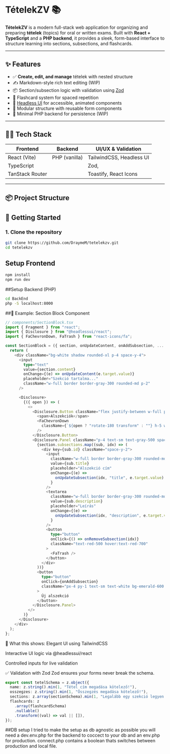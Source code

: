 # TételekZV 📚

**TételekZV** is a modern full-stack web application for organizing and preparing **tételek** (topics) for oral or written exams. Built with **React + TypeScript** and a **PHP backend**, it provides a sleek, form-based interface to structure learning into sections, subsections, and flashcards.

---

## ✨ Features

- ✅ **Create, edit, and manage** tételek with nested structure
- ✍️ Markdown-style rich text editing (WIP)
- 📦 Section/subsection logic with validation using [Zod](https://zod.dev)
- 🧠 Flashcard system for spaced repetition
- 💅 [Headless UI](https://headlessui.com/) for accessible, animated components
- 🔄 Modular structure with reusable form components
- 🚀 Minimal PHP backend for persistence (WIP)

---

## 🧑‍💻 Tech Stack

| Frontend      | Backend       | UI/UX & Validation               |
|---------------|---------------|----------------------------------|
| React (Vite)  | PHP (vanilla) | TailwindCSS, Headless UI         |
| TypeScript    |               | Zod,                             |
| TanStack Router|              | Toastify, React Icons            |

---

## 📦 Project Structure



## 🚀 Getting Started

### 1. Clone the repository

```bash
git clone https://github.com/DraymeM/tetelekzv.git
cd tetelekzv
```

## Setup Frontend
```bash
npm install
npm run dev
```

##Setup Backend (PHP)
```bash
cd BackEnd
php -S localhost:8000
```

##🧪 Example: Section Block Component
```typescript
// components/SectionBlock.tsx
import { Fragment } from "react";
import { Disclosure } from "@headlessui/react";
import { FaChevronDown, FaTrash } from "react-icons/fa";

const SectionBlock = ({ section, onUpdateContent, onAddSubsection, ... }) => {
  return (
    <div className="bg-white shadow rounded-xl p-4 space-y-4">
      <input
        type="text"
        value={section.content}
        onChange={(e) => onUpdateContent(e.target.value)}
        placeholder="Szekció tartalma..."
        className="w-full border border-gray-300 rounded-md p-2"
      />

      <Disclosure>
        {({ open }) => (
          <>
            <Disclosure.Button className="flex justify-between w-full px-4 py-2 text-sm font-medium text-left text-emerald-900 bg-emerald-100 rounded-lg hover:bg-emerald-200">
              <span>Alszekciók</span>
              <FaChevronDown
                className={`${open ? "rotate-180 transform" : ""} h-5 w-5`}
              />
            </Disclosure.Button>
            <Disclosure.Panel className="p-4 text-sm text-gray-500 space-y-3">
              {section.subsections.map((sub, idx) => (
                <div key={sub.id} className="space-y-2">
                  <input
                    className="w-full border border-gray-300 rounded-md p-2"
                    value={sub.title}
                    placeholder="Alszekció cím"
                    onChange={(e) =>
                      onUpdateSubsection(idx, "title", e.target.value)
                    }
                  />
                  <textarea
                    className="w-full border border-gray-300 rounded-md p-2"
                    value={sub.description}
                    placeholder="Leírás"
                    onChange={(e) =>
                      onUpdateSubsection(idx, "description", e.target.value)
                    }
                  />
                  <button
                    type="button"
                    onClick={() => onRemoveSubsection(idx)}
                    className="text-red-500 hover:text-red-700"
                  >
                    <FaTrash />
                  </button>
                </div>
              ))}
              <button
                type="button"
                onClick={onAddSubsection}
                className="px-4 py-1 text-sm text-white bg-emerald-600 rounded hover:bg-emerald-700"
              >
                Új alszekció
              </button>
            </Disclosure.Panel>
          </>
        )}
      </Disclosure>
    </div>
  );
};
```

🧠 What this shows:
  Elegant UI using TailwindCSS

  Interactive UI logic via @headlessui/react

  Controlled inputs for live validation

✅ Validation with Zod
Zod ensures your forms never break the schema.
```typescript
export const tetelSchema = z.object({
  name: z.string().min(1, "Tétel cím megadása kötelező!"),
  osszegzes: z.string().min(1, "Összegzés megadása kötelező!"),
  sections: z.array(sectionSchema).min(1, "Legalább egy szekció legyen!"),
  flashcards: z
    .array(flashcardSchema)
    .nullable()
    .transform((val) => val || []),
});
```

##DB setup
I tried to make the setup as db agnostic as possible
you will need a dev.env.php for the backend to coccect to your db and an env.php for production.
connect.php contains a boolean thats switches between production and local file.
